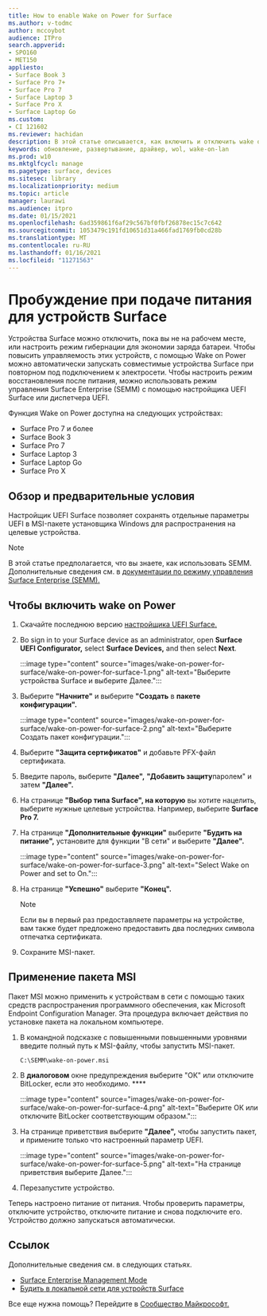```yaml
---
title: How to enable Wake on Power for Surface
ms.author: v-todmc
author: mccoybot
audience: ITPro
search.appverid:
- SPO160
- MET150
appliesto:
- Surface Book 3
- Surface Pro 7+
- Surface Pro 7
- Surface Laptop 3
- Surface Pro X
- Surface Laptop Go
ms.custom:
- CI 121602
ms.reviewer: hachidan
description: В этой статье описывается, как включить и отключить wake on Power для устройств Surface.
keywords: обновление, развертывание, драйвер, wol, wake-on-lan
ms.prod: w10
ms.mktglfcycl: manage
ms.pagetype: surface, devices
ms.sitesec: library
ms.localizationpriority: medium
ms.topic: article
manager: laurawi
ms.audience: itpro
ms.date: 01/15/2021
ms.openlocfilehash: 6ad359861f6af29c567bf0fbf26878ec15c7c642
ms.sourcegitcommit: 1053479c191fd10651d31a466fad1769fb0cd28b
ms.translationtype: MT
ms.contentlocale: ru-RU
ms.lasthandoff: 01/16/2021
ms.locfileid: "11271563"
---
```

# Пробуждение при подаче питания для устройств Surface

Устройства Surface можно отключить, пока вы не на рабочем месте, или настроить режим гибернации для экономии заряда батареи. Чтобы повысить управляемость этих устройств, с помощью Wake on Power можно автоматически запускать совместимые устройства Surface при повторном под подключением к электросети. Чтобы настроить режим восстановления после питания, можно использовать режим управления Surface Enterprise (SEMM) с помощью настройщика UEFI Surface или диспетчера UEFI.

Функция Wake on Power доступна на следующих устройствах:

- Surface Pro 7 и более
- Surface Book 3
- Surface Pro 7
- Surface Laptop 3
- Surface Laptop Go
- Surface Pro X 


## Обзор и предварительные условия

Настройщик UEFI Surface позволяет сохранять отдельные параметры UEFI в MSI-пакете установщика Windows для распространения на целевые устройства. 

> [!NOTE]
> В этой статье предполагается, что вы знаете, как использовать SEMM. Дополнительные сведения см. в [документации по режиму управления Surface Enterprise (SEMM).](surface-enterprise-management-mode.md)

## Чтобы включить wake on Power

1.  Скачайте последнюю версию [настройщика UEFI Surface.](https://www.microsoft.com/download/confirmation.aspx?id=46703)
2.  Во sign in to your Surface device as an administrator, open **Surface UEFI Configurator,** select **Surface Devices,** and then select **Next**.

    :::image type="content" source="images/wake-on-power-for-surface/wake-on-power-for-surface-1.png" alt-text="Выберите устройства Surface и выберите Далее.":::
3.  Выберите **"Начните"** и выберите **"Создать** в **пакете конфигурации".**

    :::image type="content" source="images/wake-on-power-for-surface/wake-on-power-for-surface-2.png" alt-text="Выберите Создать пакет конфигурации.":::
4.  Выберите **"Защита сертификатов"** и добавьте PFX-файл сертификата. 
5. Введите пароль, выберите **"Далее",** **"Добавить защиту**паролем" и затем **"Далее".**
6.  На странице **"Выбор типа Surface", на которую** вы хотите нацелить, выберите нужные целевые устройства. Например, выберите **Surface Pro 7.**
7.  На странице **"Дополнительные функции"** выберите **"Будить на питание",** установите для функции "В сети" и выберите **"Далее".**

    :::image type="content" source="images/wake-on-power-for-surface/wake-on-power-for-surface-3.png" alt-text="Select Wake on Power and set to On."::: 
8.  На странице **"Успешно"** выберите **"Конец".**

    > [!NOTE]
    > Если вы в первый раз предоставляете параметры на устройстве, вам также будет предложено предоставить два последних символа отпечатка сертификата. 
9.  Сохраните MSI-пакет. 

## Применение пакета MSI 

Пакет MSI можно применить к устройствам в сети с помощью таких средств распространения программного обеспечения, как Microsoft Endpoint Configuration Manager. Эта процедура включает действия по установке пакета на локальном компьютере. 

1.  В командной подсказке с повышенными повышенными уровнями введите полный путь к MSI-файлу, чтобы запустить MSI-пакет. 

    ```
    C:\SEMM\wake-on-power.msi 
    ```

2.  В **диалоговом** окне предупреждения выберите "ОК" или отключите BitLocker, если это необходимо. ****

    :::image type="content" source="images/wake-on-power-for-surface/wake-on-power-for-surface-4.png" alt-text="Выберите ОК или отключите BitLocker соответствующим образом.":::
3.  На странице приветствия выберите **"Далее",** чтобы запустить пакет, и примените только что настроенный параметр UEFI.

    :::image type="content" source="images/wake-on-power-for-surface/wake-on-power-for-surface-5.png" alt-text="На странице приветствия выберите Далее.":::
4.  Перезапустите устройство. 

Теперь настроено питание от питания. Чтобы проверить параметры, отключите устройство, отключите питание и снова подключите его. Устройство должно запускаться автоматически. 

## Ссылок

Дополнительные сведения см. в следующих статьях. 

- [Surface Enterprise Management Mode](surface-enterprise-management-mode.md)
- [Будить в локальной сети для устройств Surface](wake-on-lan-for-surface-devices.md)

Все еще нужна помощь? Перейдите в [Сообщество Майкрософт.](https://answers.microsoft.com/)
